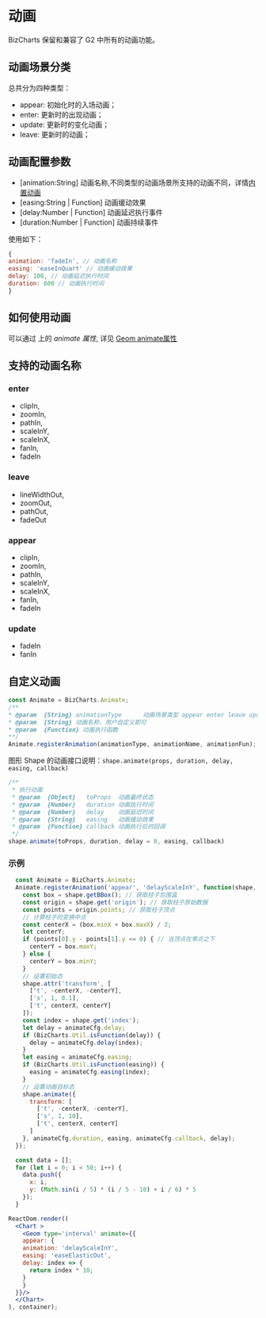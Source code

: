 # 动画
BizCharts 保留和兼容了 G2 中所有的动画功能。

## 动画场景分类

总共分为四种类型：

* appear: 初始化时的入场动画；
* enter: 更新时的出现动画；
* update: 更新时的变化动画；
* leave: 更新时的动画；

## 动画配置参数

* [animation:String]  动画名称,不同类型的动画场景所支持的动画不同，详情[内置动画](#animationType)
* [easing:String | Function]  动画缓动效果
* [delay:Number | Function]  动画延迟执行事件
* [duration:Number | Function]   动画持续事件

使用如下：
```jsx
{
animation: 'fadeIn', // 动画名称
easing: 'easeInQuart' // 动画缓动效果
delay: 100, // 动画延迟执行时间
duration: 600 // 动画执行时间
}
```

## *<Geom/>* 如何使用动画
可以通过 *<Geom/>* 上的 *animate 属性*, 详见 [Geom animate属性](../api/geom#animate)

<span id="animationType"></span>

## 支持的动画名称
### enter
- clipIn,
- zoomIn,
- pathIn,
- scaleInY,
- scaleInX,
- fanIn,
- fadeIn

### leave
- lineWidthOut,
- zoomOut,
- pathOut,
- fadeOut

### appear
- clipIn,
- zoomIn,
- pathIn,
- scaleInY,
- scaleInX,
- fanIn,
- fadeIn

### update
- fadeIn
- fanIn

<span id="customAnimate"></span>

## 自定义动画
```js
const Animate = BizCharts.Animate;
/**
* @param  {String} animationType      动画场景类型 appear enter leave update
* @param  {String} 动画名称，用户自定义即可
* @param  {Function} 动画执行函数
**/
Animate.registerAnimation(animationType, animationName, animationFun);
```

图形 Shape 的动画接口说明：`shape.animate(props, duration, delay, easing, callback)`

```js
/**
 * 执行动画
 * @param  {Object}   toProps  动画最终状态
 * @param  {Number}   duration 动画执行时间
 * @param  {Number}   delay    动画延迟时间
 * @param  {String}   easing   动画缓动效果
 * @param  {Function} callback 动画执行后的回调
 */
shape.animate(toProps, duration, delay = 0, easing, callback)
```

### 示例
```jsx
  const Animate = BizCharts.Animate;
  Animate.registerAnimation('appear', 'delayScaleInY', function(shape, animateCfg)     {
    const box = shape.getBBox(); // 获取柱子包围盒
    const origin = shape.get('origin'); // 获取柱子原始数据
    const points = origin.points; // 获取柱子顶点
    // 计算柱子的变换中点
    const centerX = (box.minX + box.maxX) / 2;
    let centerY;
    if (points[0].y - points[1].y <= 0) { // 当顶点在零点之下
      centerY = box.maxY;
    } else {
      centerY = box.minY;
    }
    // 设置初始态
    shape.attr('transform', [
      ['t', -centerX, -centerY],
      ['s', 1, 0.1],
      ['t', centerX, centerY]
    ]);
    const index = shape.get('index');
    let delay = animateCfg.delay;
    if (BizCharts.Util.isFunction(delay)) {
      delay = animateCfg.delay(index);
    }
    let easing = animateCfg.easing;
    if (BizCharts.Util.isFunction(easing)) {
      easing = animateCfg.easing(index);
    }
    // 设置动画目标态
    shape.animate({
      transform: [
        ['t', -centerX, -centerY],
        ['s', 1, 10],
        ['t', centerX, centerY]
      ]
    }, animateCfg.duration, easing, animateCfg.callback, delay);
  });

  const data = [];
  for (let i = 0; i < 50; i++) {
    data.push({
      x: i,
      y: (Math.sin(i / 5) * (i / 5 - 10) + i / 6) * 5
    });
  }

ReactDom.render((
  <Chart >
    <Geom type='interval' animate={{
    appear: {
    animation: 'delayScaleInY',
    easing: 'easeElasticOut',
    delay: index => {
      return index * 10;
    }
    }
  }}/>
  </Chart>
), container);
```
